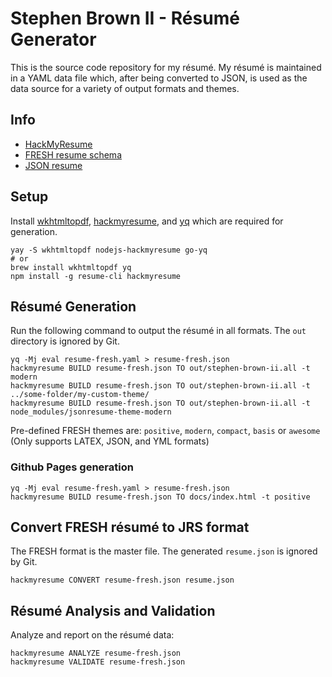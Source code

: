 # Stephen Brown II - Résumé Generator

This is the source code repository for my résumé. My résumé is maintained in a YAML data file which,
after being converted to JSON, is used as the data source for a variety of output formats and themes.

## Info

* [HackMyResume](https://github.com/hacksalot/HackMyResume)
* [FRESH resume schema](https://github.com/fresh-standard/fresh-resume-schema)
* [JSON resume](http://jsonresume.org/getting-started/)

## Setup

Install [wkhtmltopdf](http://wkhtmltopdf.org/downloads.html),
[hackmyresume](https://github.com/hacksalot/HackMyResume), and
[yq](https://yq.readthedocs.io/en/latest/) which are required for generation.

```shell
yay -S wkhtmltopdf nodejs-hackmyresume go-yq
# or
brew install wkhtmltopdf yq
npm install -g resume-cli hackmyresume
```

## Résumé Generation

Run the following command to output the résumé in all formats. The `out` directory is ignored by Git.

```shell
yq -Mj eval resume-fresh.yaml > resume-fresh.json
hackmyresume BUILD resume-fresh.json TO out/stephen-brown-ii.all -t modern
hackmyresume BUILD resume-fresh.json TO out/stephen-brown-ii.all -t ../some-folder/my-custom-theme/
hackmyresume BUILD resume-fresh.json TO out/stephen-brown-ii.all -t node_modules/jsonresume-theme-modern
```

Pre-defined FRESH themes are: `positive`, `modern`, `compact`, `basis` or `awesome` (Only supports LATEX, JSON, and YML formats)

### Github Pages generation

```shell
yq -Mj eval resume-fresh.yaml > resume-fresh.json
hackmyresume BUILD resume-fresh.json TO docs/index.html -t positive
```

## Convert FRESH résumé to JRS format

The FRESH format is the master file. The generated `resume.json` is ignored by Git.

```shell
hackmyresume CONVERT resume-fresh.json resume.json
```

## Résumé Analysis and Validation

Analyze and report on the résumé data:

```shell
hackmyresume ANALYZE resume-fresh.json
hackmyresume VALIDATE resume-fresh.json
```
